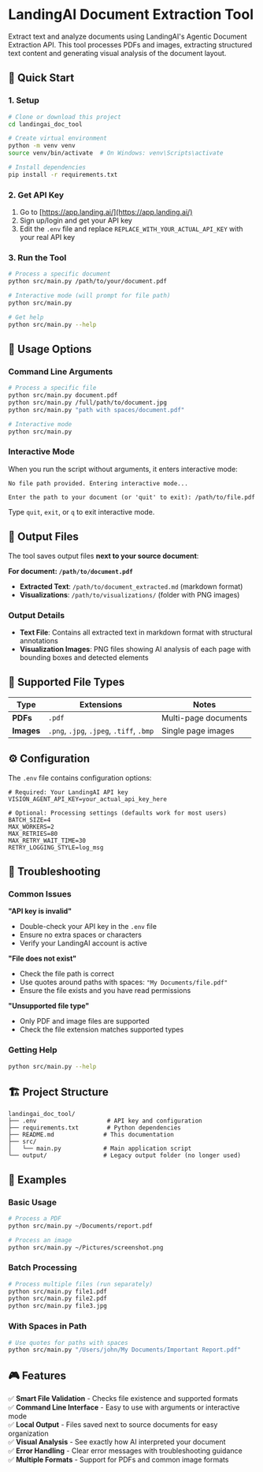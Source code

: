 # LandingAI Document Extraction Tool

Extract text and analyze documents using LandingAI's Agentic Document Extraction API. This tool processes PDFs and images, extracting structured text content and generating visual analysis of the document layout.

## 🚀 Quick Start

### 1. Setup
```bash
# Clone or download this project
cd landingai_doc_tool

# Create virtual environment
python -m venv venv
source venv/bin/activate  # On Windows: venv\Scripts\activate

# Install dependencies
pip install -r requirements.txt
```

### 2. Get API Key
1. Go to [https://app.landing.ai/](https://app.landing.ai/)
2. Sign up/login and get your API key
3. Edit the `.env` file and replace `REPLACE_WITH_YOUR_ACTUAL_API_KEY` with your real API key

### 3. Run the Tool
```bash
# Process a specific document
python src/main.py /path/to/your/document.pdf

# Interactive mode (will prompt for file path)
python src/main.py

# Get help
python src/main.py --help
```

## 📖 Usage Options

### Command Line Arguments
```bash
# Process a specific file
python src/main.py document.pdf
python src/main.py /full/path/to/document.jpg
python src/main.py "path with spaces/document.pdf"

# Interactive mode
python src/main.py
```

### Interactive Mode
When you run the script without arguments, it enters interactive mode:
```
No file path provided. Entering interactive mode...

Enter the path to your document (or 'quit' to exit): /path/to/file.pdf
```

Type `quit`, `exit`, or `q` to exit interactive mode.

## 📁 Output Files

The tool saves output files **next to your source document**:

**For document: `/path/to/document.pdf`**
- **Extracted Text**: `/path/to/document_extracted.md` (markdown format)
- **Visualizations**: `/path/to/visualizations/` (folder with PNG images)

### Output Details
- **Text File**: Contains all extracted text in markdown format with structural annotations
- **Visualization Images**: PNG files showing AI analysis of each page with bounding boxes and detected elements

## 🎯 Supported File Types

| Type | Extensions | Notes |
|------|------------|-------|
| **PDFs** | `.pdf` | Multi-page documents |
| **Images** | `.png`, `.jpg`, `.jpeg`, `.tiff`, `.bmp` | Single page images |

## ⚙️ Configuration

The `.env` file contains configuration options:

```env
# Required: Your LandingAI API key
VISION_AGENT_API_KEY=your_actual_api_key_here

# Optional: Processing settings (defaults work for most users)
BATCH_SIZE=4
MAX_WORKERS=2
MAX_RETRIES=80
MAX_RETRY_WAIT_TIME=30
RETRY_LOGGING_STYLE=log_msg
```

## 🔧 Troubleshooting

### Common Issues

**"API key is invalid"**
- Double-check your API key in the `.env` file
- Ensure no extra spaces or characters
- Verify your LandingAI account is active

**"File does not exist"**
- Check the file path is correct
- Use quotes around paths with spaces: `"My Documents/file.pdf"`
- Ensure the file exists and you have read permissions

**"Unsupported file type"**
- Only PDF and image files are supported
- Check the file extension matches supported types

### Getting Help
```bash
python src/main.py --help
```

## 🏗️ Project Structure

```
landingai_doc_tool/
├── .env                    # API key and configuration
├── requirements.txt        # Python dependencies
├── README.md              # This documentation
├── src/
│   └── main.py            # Main application script
└── output/                # Legacy output folder (no longer used)
```

## 📝 Examples

### Basic Usage
```bash
# Process a PDF
python src/main.py ~/Documents/report.pdf

# Process an image
python src/main.py ~/Pictures/screenshot.png
```

### Batch Processing
```bash
# Process multiple files (run separately)
python src/main.py file1.pdf
python src/main.py file2.pdf
python src/main.py file3.jpg
```

### With Spaces in Path
```bash
# Use quotes for paths with spaces
python src/main.py "/Users/john/My Documents/Important Report.pdf"
```

## 🎮 Features

✅ **Smart File Validation** - Checks file existence and supported formats  
✅ **Command Line Interface** - Easy to use with arguments or interactive mode  
✅ **Local Output** - Files saved next to source documents for easy organization  
✅ **Visual Analysis** - See exactly how AI interpreted your document  
✅ **Error Handling** - Clear error messages with troubleshooting guidance  
✅ **Multiple Formats** - Support for PDFs and common image formats 